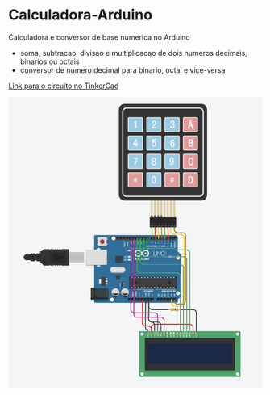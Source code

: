 # Calculadora-Arduino
Calculadora e conversor de base numerica no Arduino

- soma, subtracao, divisao e multiplicacao de dois numeros decimais, binarios ou octais
- conversor de numero decimal para binario, octal e vice-versa

[Link para o circuito no TinkerCad](https://www.tinkercad.com/things/gqEtLWDKcia)

<img src="https://github.com/TrabalhosPUCPR/Calculadora-Arduino/blob/main/circuito.png">


